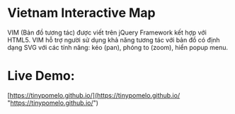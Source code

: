 # Vietnam Interactive Map
VIM (Bản đồ tương tác) được viết trên jQuery Framework kết hợp với HTML5. VIM hỗ trợ người sử dụng khả năng tương tác với bản đồ có định dạng SVG với các tính năng: kéo (pan), phóng to (zoom), hiển popup menu.

# Live Demo:
[https://tinypomelo.github.io/](https://tinypomelo.github.io/ "https://tinypomelo.github.io/")
